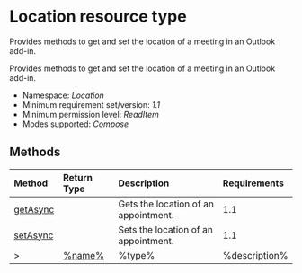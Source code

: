 # Location resource type

Provides methods to get and set the location of a meeting in an Outlook add-in.

Provides methods to get and set the location of a meeting in an Outlook add-in.

*	Namespace: *Location*
*	Minimum requirement set/version: *1.1*
*	Minimum permission level: *ReadItem*
*	Modes supported: *Compose*



## Methods

| Method	   | Return Type    | Description | Requirements|
|:-------------|:---------------|:------------|:----|
| [getAsync](getasync)     |  | Gets the location of an appointment. | 1.1|  
| [setAsync](setasync)     |  | Sets the location of an appointment. | 1.1|  
>| [%name%](%link%)     | %type% | %description% | %req%|

